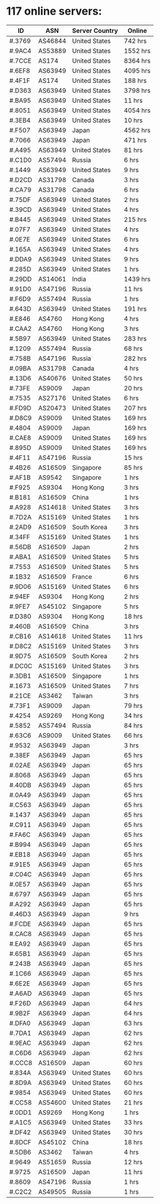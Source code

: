 # 117 online servers:

| ID | ASN | Server Country | Online |
| ------ | ------ | ------ | ------ |
| #.3769 | AS46844 | United States | 742 hrs |
| #.9AC4 | AS53889 | United States | 1552 hrs |
| #.7CCE | AS174 | United States | 8364 hrs |
| #.6EF8 | AS63949 | United States | 4095 hrs |
| #.4F1F | AS174 | United States | 188 hrs |
| #.D363 | AS63949 | United States | 3798 hrs |
| #.BA95 | AS63949 | United States | 11 hrs |
| #.8051 | AS63949 | United States | 4054 hrs |
| #.3EB4 | AS63949 | United States | 10 hrs |
| #.F507 | AS63949 | Japan | 4562 hrs |
| #.7066 | AS63949 | Japan | 471 hrs |
| #.A495 | AS63949 | United States | 81 hrs |
| #.C1D0 | AS57494 | Russia | 6 hrs |
| #.1449 | AS63949 | United States | 9 hrs |
| #.D2CD | AS31798 | Canada | 3 hrs |
| #.CA79 | AS31798 | Canada | 6 hrs |
| #.75DF | AS63949 | United States | 2 hrs |
| #.39CD | AS63949 | United States | 4 hrs |
| #.B445 | AS63949 | United States | 215 hrs |
| #.07F7 | AS63949 | United States | 4 hrs |
| #.0E7E | AS63949 | United States | 6 hrs |
| #.165A | AS63949 | United States | 4 hrs |
| #.DDA9 | AS63949 | United States | 9 hrs |
| #.285D | AS63949 | United States | 1 hrs |
| #.29DD | AS14061 | India | 1439 hrs |
| #.91D0 | AS47196 | Russia | 11 hrs |
| #.F6D9 | AS57494 | Russia | 1 hrs |
| #.643D | AS63949 | United States | 191 hrs |
| #.E846 | AS4760 | Hong Kong | 4 hrs |
| #.CAA2 | AS4760 | Hong Kong | 3 hrs |
| #.5B97 | AS63949 | United States | 283 hrs |
| #.1209 | AS57494 | Russia | 68 hrs |
| #.758B | AS47196 | Russia | 282 hrs |
| #.09BA | AS31798 | Canada | 4 hrs |
| #.13D6 | AS40676 | United States | 50 hrs |
| #.73FE | AS9009 | Japan | 20 hrs |
| #.7535 | AS27176 | United States | 6 hrs |
| #.FD9D | AS20473 | United States | 207 hrs |
| #.D8C9 | AS9009 | United States | 169 hrs |
| #.4804 | AS9009 | Japan | 169 hrs |
| #.CAE8 | AS9009 | United States | 169 hrs |
| #.895D | AS9009 | United States | 169 hrs |
| #.4F11 | AS47196 | Russia | 15 hrs |
| #.4B26 | AS16509 | Singapore | 85 hrs |
| #.AF1B | AS9542 | Singapore | 1 hrs |
| #.F925 | AS9304 | Hong Kong | 3 hrs |
| #.B181 | AS16509 | China | 1 hrs |
| #.A928 | AS14618 | United States | 3 hrs |
| #.7D2A | AS15169 | United States | 1 hrs |
| #.2AD9 | AS16509 | South Korea | 3 hrs |
| #.34FF | AS15169 | United States | 1 hrs |
| #.56DB | AS16509 | Japan | 2 hrs |
| #.ABA1 | AS16509 | United States | 5 hrs |
| #.7553 | AS16509 | United States | 5 hrs |
| #.1B32 | AS16509 | France | 6 hrs |
| #.9D06 | AS15169 | United States | 6 hrs |
| #.94EF | AS9304 | Hong Kong | 2 hrs |
| #.9FE7 | AS45102 | Singapore | 5 hrs |
| #.D380 | AS9304 | Hong Kong | 18 hrs |
| #.460B | AS16509 | China | 3 hrs |
| #.CB16 | AS14618 | United States | 11 hrs |
| #.D8C2 | AS15169 | United States | 3 hrs |
| #.9D75 | AS16509 | South Korea | 2 hrs |
| #.DC0C | AS15169 | United States | 3 hrs |
| #.3DB1 | AS16509 | Singapore | 1 hrs |
| #.1673 | AS16509 | United States | 7 hrs |
| #.21CE | AS3462 | Taiwan | 3 hrs |
| #.73F1 | AS9009 | Japan | 79 hrs |
| #.4254 | AS9269 | Hong Kong | 34 hrs |
| #.5852 | AS57494 | Russia | 84 hrs |
| #.63C6 | AS9009 | United States | 66 hrs |
| #.9532 | AS63949 | Japan | 3 hrs |
| #.38EF | AS63949 | Japan | 65 hrs |
| #.02AE | AS63949 | Japan | 65 hrs |
| #.8068 | AS63949 | Japan | 65 hrs |
| #.40DB | AS63949 | Japan | 65 hrs |
| #.0A49 | AS63949 | Japan | 65 hrs |
| #.C563 | AS63949 | Japan | 65 hrs |
| #.1437 | AS63949 | Japan | 65 hrs |
| #.C911 | AS63949 | Japan | 65 hrs |
| #.FA6C | AS63949 | Japan | 65 hrs |
| #.B994 | AS63949 | Japan | 65 hrs |
| #.EB18 | AS63949 | Japan | 65 hrs |
| #.91E5 | AS63949 | Japan | 65 hrs |
| #.C04C | AS63949 | Japan | 65 hrs |
| #.0E57 | AS63949 | Japan | 65 hrs |
| #.6797 | AS63949 | Japan | 65 hrs |
| #.A292 | AS63949 | Japan | 65 hrs |
| #.46D3 | AS63949 | Japan | 9 hrs |
| #.FCDE | AS63949 | Japan | 65 hrs |
| #.CAC8 | AS63949 | Japan | 65 hrs |
| #.EA92 | AS63949 | Japan | 65 hrs |
| #.65B1 | AS63949 | Japan | 65 hrs |
| #.243B | AS63949 | Japan | 65 hrs |
| #.1C66 | AS63949 | Japan | 65 hrs |
| #.6E2E | AS63949 | Japan | 65 hrs |
| #.A6AD | AS63949 | Japan | 65 hrs |
| #.F26D | AS63949 | Japan | 64 hrs |
| #.9B2F | AS63949 | Japan | 64 hrs |
| #.DFA0 | AS63949 | Japan | 63 hrs |
| #.7DA1 | AS63949 | Japan | 62 hrs |
| #.9EAC | AS63949 | Japan | 62 hrs |
| #.C6D6 | AS63949 | Japan | 62 hrs |
| #.CCC8 | AS16509 | Japan | 60 hrs |
| #.834A | AS63949 | United States | 60 hrs |
| #.8D9A | AS63949 | United States | 60 hrs |
| #.9854 | AS63949 | United States | 60 hrs |
| #.CC58 | AS54600 | United States | 21 hrs |
| #.0DD1 | AS9269 | Hong Kong | 1 hrs |
| #.A1C5 | AS63949 | United States | 33 hrs |
| #.DF42 | AS63949 | United States | 30 hrs |
| #.8DCF | AS45102 | China | 18 hrs |
| #.5DB6 | AS3462 | Taiwan | 4 hrs |
| #.9649 | AS51659 | Russia | 12 hrs |
| #.9725 | AS16509 | Japan | 11 hrs |
| #.8609 | AS47196 | Russia | 1 hrs |
| #.C2C2 | AS49505 | Russia | 1 hrs |

